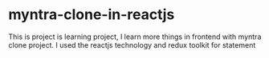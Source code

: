 # myntra-clone-in-reactjs
This is project is learning project, I learn more things in frontend with myntra clone project. I used the reactjs technology and redux toolkit for statement 
